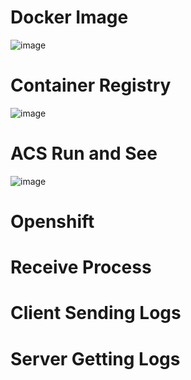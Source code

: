 # Docker Image
![image](https://github.com/user-attachments/assets/dd691db9-6adf-4154-9e03-989208116e59)

# Container Registry 
![image](https://github.com/user-attachments/assets/a725b185-5075-43ac-aa7e-208ff59d426b)

# ACS Run and See
![image](https://github.com/user-attachments/assets/5828c726-6ae3-488a-a711-e3d723534cd4)

# Openshift 

# Receive Process

# Client Sending Logs

# Server Getting Logs
